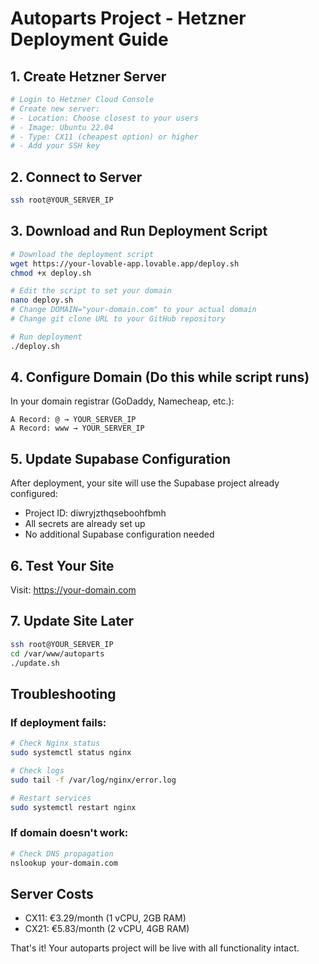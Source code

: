 # Autoparts Project - Hetzner Deployment Guide

## 1. Create Hetzner Server
```bash
# Login to Hetzner Cloud Console
# Create new server:
# - Location: Choose closest to your users
# - Image: Ubuntu 22.04
# - Type: CX11 (cheapest option) or higher
# - Add your SSH key
```

## 2. Connect to Server
```bash
ssh root@YOUR_SERVER_IP
```

## 3. Download and Run Deployment Script
```bash
# Download the deployment script
wget https://your-lovable-app.lovable.app/deploy.sh
chmod +x deploy.sh

# Edit the script to set your domain
nano deploy.sh
# Change DOMAIN="your-domain.com" to your actual domain
# Change git clone URL to your GitHub repository

# Run deployment
./deploy.sh
```

## 4. Configure Domain (Do this while script runs)
In your domain registrar (GoDaddy, Namecheap, etc.):
```
A Record: @ → YOUR_SERVER_IP
A Record: www → YOUR_SERVER_IP
```

## 5. Update Supabase Configuration
After deployment, your site will use the Supabase project already configured:
- Project ID: diwryjzthqseboohfbmh
- All secrets are already set up
- No additional Supabase configuration needed

## 6. Test Your Site
Visit: https://your-domain.com

## 7. Update Site Later
```bash
ssh root@YOUR_SERVER_IP
cd /var/www/autoparts
./update.sh
```

## Troubleshooting

### If deployment fails:
```bash
# Check Nginx status
sudo systemctl status nginx

# Check logs
sudo tail -f /var/log/nginx/error.log

# Restart services
sudo systemctl restart nginx
```

### If domain doesn't work:
```bash
# Check DNS propagation
nslookup your-domain.com
```

## Server Costs
- CX11: €3.29/month (1 vCPU, 2GB RAM)
- CX21: €5.83/month (2 vCPU, 4GB RAM)

That's it! Your autoparts project will be live with all functionality intact.